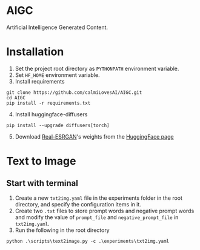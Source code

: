 # AIGC
Artificial Intelligence Generated Content.


# Installation
1. Set the project root directory as `PYTHONPATH` environment variable.
2. Set `HF_HOME` environment variable.
3. Install requirements
```commandline
git clone https://github.com/calmiLovesAI/AIGC.git
cd AIGC
pip install -r requirements.txt
```

4. Install huggingface-diffusers
```commandline
pip install --upgrade diffusers[torch]
```

5. Download [Real-ESRGAN](https://github.com/ai-forever/Real-ESRGAN)'s weights from the [HuggingFace page](https://huggingface.co/ai-forever/Real-ESRGAN)

# Text to Image
## Start with terminal
1. Create a new `txt2img.yaml` file in the experiments folder in the root directory, and specify the configuration items in it. 
2. Create two `.txt` files to store prompt words and negative prompt words and modify the value of `prompt_file` and `negative_prompt_file` in `txt2img.yaml`.
3. Run the following in the root directory
```commandline
python .\scripts\text2image.py -c .\experiments\txt2img.yaml
```

